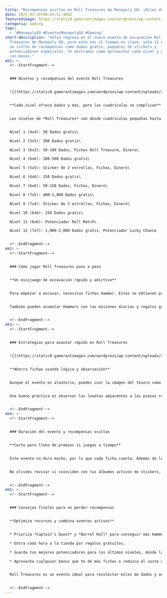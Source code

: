 ```yaml
---
title: "Recompensas ocultas en Roll Treasures de Monopoly GO: ¡Miles de dados gratis!"
date: 2025-03-26T06:43:51.964Z
featuredimage: https://static0.gamerantimages.com/wordpress/wp-content/uploads/2025/03/roll-treasures-monopoly-go-3.jpg?q=70&fit=crop&w=1140&h=&dpr=1
categoria: Gaming
tags:
  - "#MonopolyGO #EventosMonopolyGO #Gaming"
short-description: "Sofía regresa en el nuevo evento de excavación Roll
  Treasures de Monopoly GO, pero esta vez el tiempo es clave: solo 12 niveles y
  un sinfín de recompensas como dados gratis, paquetes de stickers y
  potenciadores especiales. Te mostramos cómo aprovechar cada nivel y ganar más
  con menos."
mk1: >-
  <!--StartFragment-->


  ### Niveles y recompensas del evento Roll Treasures


  ![](https://static0.gamerantimages.com/wordpress/wp-content/uploads/2025/03/roll-treasures-monopoly-go-2.jpg?q=49&fit=crop&w=825&dpr=2)


  **Cada nivel ofrece dados y más, pero las cuadrículas se complican**


  Los niveles de *Roll Treasures* van desde cuadrículas pequeñas hasta desafíos más grandes, con recompensas que van desde dados gratis hasta potenciadores y stickers. Aquí el desglose:


  Nivel 1 (4x4): 50 Dados gratis\

  Nivel 2 (5x5): 200 Dados gratis\

  Nivel 3 (6x3): 50-100 Dados, Fichas Roll Treasure, Dinero\

  Nivel 4 (6x6): 180-500 Dados gratis\

  Nivel 5 (5x5): Sticker de 2 estrellas, Fichas, Dinero\

  Nivel 6 (6x6): 250 Dados gratis\

  Nivel 7 (6x6): 50-150 Dados, Fichas, Dinero\

  Nivel 8 (7x5): 400-1,000 Dados gratis\

  Nivel 9 (7x4): Sticker de 3 estrellas, Fichas, Dinero\

  Nivel 10 (6x6): 250 Dados gratis\

  Nivel 11 (6x6): Potenciador Roll Match\

  Nivel 12 (7x7): 1,000-2,000 Dados gratis, Potenciador Lucky Chance


  <!--EndFragment-->
mk2: >-
  <!--StartFragment-->


  ### Cómo jugar Roll Treasures paso a paso


  **Un minijuego de excavación rápido y adictivo**


  Para empezar a excavar, necesitas fichas Hammer. Estas se obtienen principalmente al participar en otros eventos activos, como el *Captain’s Quest*, que reparte hasta 200 Hammers en 62 hitos, y el torneo *Barrel Roll*, que da 130 más.


  También puedes acumular Hammers con las misiones diarias y regalos gratuitos cada hora. Con ellos en mano, entra al minijuego y rompe losetas: cada una consume un Hammer.


  <!--EndFragment-->
mk3: >-
  <!--StartFragment-->


  ### Estrategias para avanzar rápido en Roll Treasures


  ![](https://static0.gamerantimages.com/wordpress/wp-content/uploads/2025/03/barrel-roll-monopoly-go-1.jpg?q=49&fit=crop&w=825&dpr=2)


  **Ahorra fichas usando lógica y observación**


  Aunque el evento es aleatorio, puedes usar la imagen del tesoro como guía. Al revelar una parte del tesoro, intenta deducir la forma y ubicación del resto para romper menos losetas. Las primeras cuadrículas son fáciles, pero se vuelven más grandes a partir del nivel 4, por lo que es clave usar los Hammers con inteligencia.


  Una buena práctica es observar las losetas adyacentes a las piezas reveladas e ir en esa dirección. Si logras armar la figura completa con menos intentos, te sobrará energía para los niveles más difíciles.


  <!--EndFragment-->
mk4: >-
  <!--StartFragment-->


  ### Duración del evento y recompensas ocultas


  **Corto pero lleno de premios si juegas a tiempo**


  Este evento no dura mucho, por lo que cada ficha cuenta. Además de los dados, puedes obtener potenciadores valiosos como *Roll Match* o *Lucky Chance*, esenciales para otros minijuegos.


  No olvides revisar si coinciden con tus álbumes activos de stickers, ya que podrías aprovechar para completar sets y obtener más recompensas.


  <!--EndFragment-->
mk5: >-
  <!--StartFragment-->


  ### Consejos finales para no perder recompensas


  **Optimiza recursos y combina eventos activos**


  * Prioriza *Captain’s Quest* y *Barrel Roll* para conseguir más Hammers.

  * Entra cada hora a la tienda por regalos gratuitos.

  * Guarda tus mejores potenciadores para los últimos niveles, donde las cuadrículas son más grandes.

  * Aprovecha cualquier bonus que te dé más fichas o reduzca el coste de excavación.


  Roll Treasures es un evento ideal para recolectar miles de dados y acelerar tu progreso en Monopoly GO si lo juegas con cabeza.


  <!--EndFragment-->
---
```

